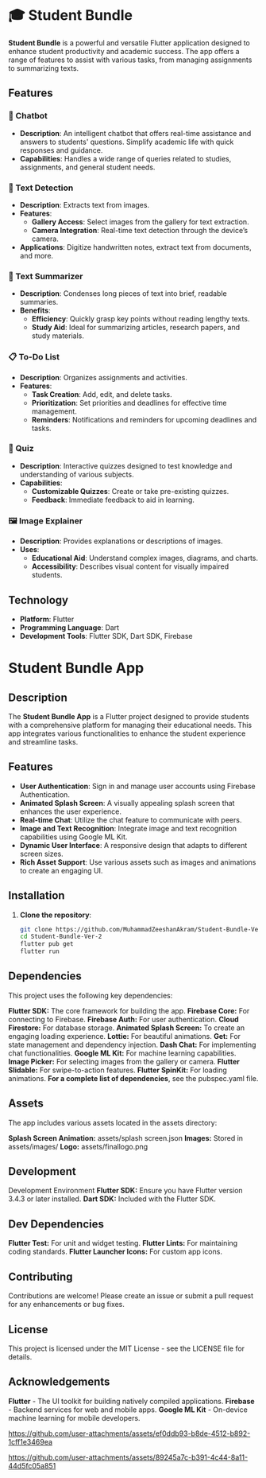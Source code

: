 # 🎓 Student Bundle

**Student Bundle** is a powerful and versatile Flutter application designed to enhance student productivity and academic success. The app offers a range of features to assist with various tasks, from managing assignments to summarizing texts.

## Features

### 🤖 Chatbot
- **Description**: An intelligent chatbot that offers real-time assistance and answers to students' questions. Simplify academic life with quick responses and guidance.
- **Capabilities**: Handles a wide range of queries related to studies, assignments, and general student needs.

### 📸 Text Detection
- **Description**: Extracts text from images.
- **Features**:
  - **Gallery Access**: Select images from the gallery for text extraction.
  - **Camera Integration**: Real-time text detection through the device’s camera.
- **Applications**: Digitize handwritten notes, extract text from documents, and more.

### 📝 Text Summarizer
- **Description**: Condenses long pieces of text into brief, readable summaries.
- **Benefits**:
  - **Efficiency**: Quickly grasp key points without reading lengthy texts.
  - **Study Aid**: Ideal for summarizing articles, research papers, and study materials.

### 📋 To-Do List
- **Description**: Organizes assignments and activities.
- **Features**:
  - **Task Creation**: Add, edit, and delete tasks.
  - **Prioritization**: Set priorities and deadlines for effective time management.
  - **Reminders**: Notifications and reminders for upcoming deadlines and tasks.

### 🧠 Quiz
- **Description**: Interactive quizzes designed to test knowledge and understanding of various subjects.
- **Capabilities**:
  - **Customizable Quizzes**: Create or take pre-existing quizzes.
  - **Feedback**: Immediate feedback to aid in learning.

### 🖼️ Image Explainer
- **Description**: Provides explanations or descriptions of images.
- **Uses**:
  - **Educational Aid**: Understand complex images, diagrams, and charts.
  - **Accessibility**: Describes visual content for visually impaired students.

## Technology

- **Platform**: Flutter
- **Programming Language**: Dart
- **Development Tools**: Flutter SDK, Dart SDK, Firebase 

# Student Bundle App

## Description
The **Student Bundle App** is a Flutter project designed to provide students with a comprehensive platform for managing their educational needs. This app integrates various functionalities to enhance the student experience and streamline tasks.

## Features
- **User Authentication**: Sign in and manage user accounts using Firebase Authentication.
- **Animated Splash Screen**: A visually appealing splash screen that enhances the user experience.
- **Real-time Chat**: Utilize the chat feature to communicate with peers.
- **Image and Text Recognition**: Integrate image and text recognition capabilities using Google ML Kit.
- **Dynamic User Interface**: A responsive design that adapts to different screen sizes.
- **Rich Asset Support**: Use various assets such as images and animations to create an engaging UI.

## Installation
1. **Clone the repository**:
   ```bash
   git clone https://github.com/MuhammadZeeshanAkram/Student-Bundle-Ver-2.git
   cd Student-Bundle-Ver-2
   flutter pub get
   flutter run

## Dependencies
This project uses the following key dependencies:

**Flutter SDK:** The core framework for building the app.
**Firebase Core:** For connecting to Firebase.
**Firebase Auth:** For user authentication.
**Cloud Firestore:** For database storage.
**Animated Splash Screen:** To create an engaging loading experience.
**Lottie:** For beautiful animations.
**Get:** For state management and dependency injection.
**Dash Chat:** For implementing chat functionalities.
**Google ML Kit:** For machine learning capabilities.
**Image Picker:** For selecting images from the gallery or camera.
**Flutter Slidable:** For swipe-to-action features.
**Flutter SpinKit:** For loading animations.
**For a complete list of dependencies**, see the pubspec.yaml file.

## Assets
The app includes various assets located in the assets directory:

**Splash Screen Animation:** assets/splash screen.json
**Images:** Stored in assets/images/
**Logo:** assets/finallogo.png

## Development

Development Environment
**Flutter SDK:** Ensure you have Flutter version 3.4.3 or later installed.
**Dart SDK:** Included with the Flutter SDK.

## Dev Dependencies

**Flutter Test:** For unit and widget testing.
**Flutter Lints:** For maintaining coding standards.
**Flutter Launcher Icons:** For custom app icons.

## Contributing
Contributions are welcome! Please create an issue or submit a pull request for any enhancements or bug fixes.

## License
This project is licensed under the MIT License - see the LICENSE file for details.

## Acknowledgements
**Flutter** - The UI toolkit for building natively compiled applications.
**Firebase** - Backend services for web and mobile apps.
**Google ML Kit** - On-device machine learning for mobile developers.

https://github.com/user-attachments/assets/ef0ddb93-b8de-4512-b892-1cff1e3469ea

https://github.com/user-attachments/assets/89245a7c-b391-4c44-8a11-44d5fc05a851

